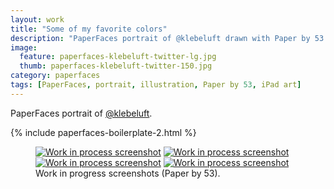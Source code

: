 ```yaml
---
layout: work
title: "Some of my favorite colors"
description: "PaperFaces portrait of @klebeluft drawn with Paper by 53 on an iPad."
image: 
  feature: paperfaces-klebeluft-twitter-lg.jpg
  thumb: paperfaces-klebeluft-twitter-150.jpg
category: paperfaces
tags: [PaperFaces, portrait, illustration, Paper by 53, iPad art]
---
```


PaperFaces portrait of [@klebeluft](http://twitter.com/klebeluft).

{% include paperfaces-boilerplate-2.html %}

<figure class="half">
	<a href="{{ site.url }}/images/paperfaces-klebeluft-process-1-lg.jpg"><img src="{{ site.url }}/images/paperfaces-klebeluft-process-1-600.jpg" alt="Work in process screenshot"></a>
	<a href="{{ site.url }}/images/paperfaces-klebeluft-process-2-lg.jpg"><img src="{{ site.url }}/images/paperfaces-klebeluft-process-2-600.jpg" alt="Work in process screenshot"></a>
	<a href="{{ site.url }}/images/paperfaces-klebeluft-process-3-lg.jpg"><img src="{{ site.url }}/images/paperfaces-klebeluft-process-3-600.jpg" alt="Work in process screenshot"></a>
	<a href="{{ site.url }}/images/paperfaces-klebeluft-process-4-lg.jpg"><img src="{{ site.url }}/images/paperfaces-klebeluft-process-4-600.jpg" alt="Work in process screenshot"></a>
	<figcaption>Work in progress screenshots (Paper by 53).</figcaption>
</figure>